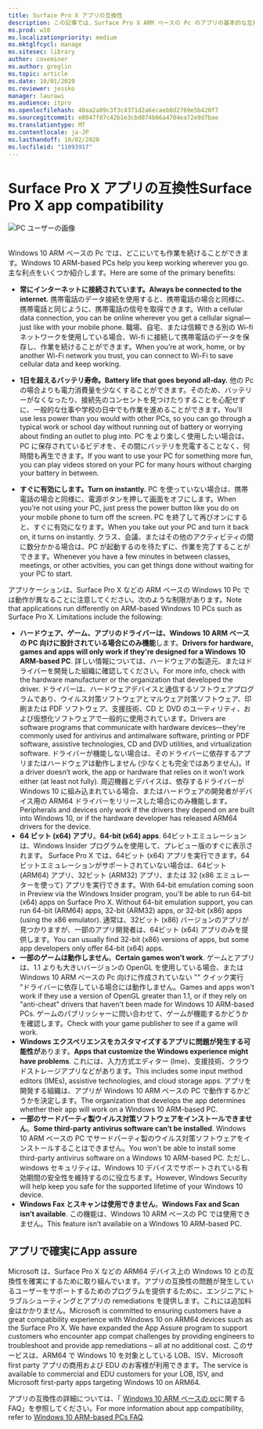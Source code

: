 ```yaml
---
title: Surface Pro X アプリの互換性
description: この記事では、Surface Pro X ARM ベースの Pc のアプリの基本的な互換性情報について説明します。
ms.prod: w10
ms.localizationpriority: medium
ms.mktglfcycl: manage
ms.sitesec: library
author: coveminer
ms.author: greglin
ms.topic: article
ms.date: 10/01/2020
ms.reviewer: jessko
manager: laurawi
ms.audience: itpro
ms.openlocfilehash: 40aa2a89c3f3c4371d2a6ecaeb8d2769e5b420f7
ms.sourcegitcommit: e0047f07c42b1e3cbd074b66a4704ea72e9d7bae
ms.translationtype: MT
ms.contentlocale: ja-JP
ms.lasthandoff: 10/02/2020
ms.locfileid: "11093917"
---
```

# <span data-ttu-id="b347a-103">Surface Pro X アプリの互換性</span><span class="sxs-lookup"><span data-stu-id="b347a-103">Surface Pro X app compatibility</span></span>



 ![PC ユーザーの画像](images/4527790_en_4.png)<br><br>



<span data-ttu-id="b347a-105">Windows 10 ARM ベースの Pc では、どこにいても作業を続けることができます。</span><span class="sxs-lookup"><span data-stu-id="b347a-105">Windows 10 ARM-based PCs help you keep working wherever you go.</span></span> <span data-ttu-id="b347a-106">主な利点をいくつか紹介します。</span><span class="sxs-lookup"><span data-stu-id="b347a-106">Here are some of the primary benefits:</span></span>

- **<span data-ttu-id="b347a-107">常にインターネットに接続されています。</span><span class="sxs-lookup"><span data-stu-id="b347a-107">Always be connected to the internet.</span></span>** <span data-ttu-id="b347a-108">携帯電話のデータ接続を使用すると、携帯電話の場合と同様に、携帯電話と同じように、携帯電話の信号を取得できます。</span><span class="sxs-lookup"><span data-stu-id="b347a-108">With a cellular data connection, you can be online wherever you get a cellular signal—just like with your mobile phone.</span></span> <span data-ttu-id="b347a-109">職場、自宅、または信頼できる別の Wi-fi ネットワークを使用している場合、Wi-fi に接続して携帯電話のデータを保存し、作業を続けることができます。</span><span class="sxs-lookup"><span data-stu-id="b347a-109">When you’re at work, home, or by another Wi-Fi network you trust, you can connect to Wi-Fi to save cellular data and keep working.</span></span>

- **<span data-ttu-id="b347a-110">1日を超えるバッテリ寿命。</span><span class="sxs-lookup"><span data-stu-id="b347a-110">Battery life that goes beyond all-day.</span></span>**  <span data-ttu-id="b347a-111">他の Pc の場合よりも電力消費量を少なくすることができます。そのため、バッテリーがなくなったり、接続先のコンセントを見つけたりすることを心配せずに、一般的な仕事や学校の日中でも作業を進めることができます。</span><span class="sxs-lookup"><span data-stu-id="b347a-111">You'll use less power than you would with other PCs, so you can go through a typical work or school day without running out of battery or worrying about finding an outlet to plug into.</span></span> <span data-ttu-id="b347a-112">PC をより楽しく使用したい場合は、PC に保存されているビデオを、その間にバッテリを充電することなく、何時間も再生できます。</span><span class="sxs-lookup"><span data-stu-id="b347a-112">If you want to use your PC for something more fun, you can play videos stored on your PC for many hours without charging your battery in between.</span></span>

- **<span data-ttu-id="b347a-113">すぐに有効にします。</span><span class="sxs-lookup"><span data-stu-id="b347a-113">Turn on instantly.</span></span>** <span data-ttu-id="b347a-114">PC を使っていない場合は、携帯電話の場合と同様に、電源ボタンを押して画面をオフにします。</span><span class="sxs-lookup"><span data-stu-id="b347a-114">When you’re not using your PC, just press the power button like you do on your mobile phone to turn off the screen.</span></span> <span data-ttu-id="b347a-115">PC を終了して再びオンにすると、すぐに有効になります。</span><span class="sxs-lookup"><span data-stu-id="b347a-115">When you take out your PC and turn it back on, it turns on instantly.</span></span> <span data-ttu-id="b347a-116">クラス、会議、またはその他のアクティビティの間に数分かかる場合は、PC が起動するのを待たずに、作業を完了することができます。</span><span class="sxs-lookup"><span data-stu-id="b347a-116">Whenever you have a few minutes in between classes, meetings, or other activities, you can get things done without waiting for your PC to start.</span></span>

<span data-ttu-id="b347a-117">アプリケーションは、Surface Pro X などの ARM ベースの Windows 10 Pc では動作が異なることに注意してください。次のような制限があります。</span><span class="sxs-lookup"><span data-stu-id="b347a-117">Note that applications run differently on ARM-based Windows 10 PCs such as Surface Pro X. Limitations include the following:</span></span>

- <span data-ttu-id="b347a-118">**ハードウェア、ゲーム、アプリのドライバーは、Windows 10 ARM ベースの PC 向けに設計されている場合にのみ機能**します。</span><span class="sxs-lookup"><span data-stu-id="b347a-118">**Drivers for hardware, games and apps will only work if they're designed for a Windows 10 ARM-based PC**.</span></span> <span data-ttu-id="b347a-119">詳しい情報については、ハードウェアの製造元、またはドライバーを開発した組織に確認してください。</span><span class="sxs-lookup"><span data-stu-id="b347a-119">For more info, check with the hardware manufacturer or the organization that developed the driver.</span></span> <span data-ttu-id="b347a-120">ドライバーは、ハードウェアデバイスと通信するソフトウェアプログラムであり、ウイルス対策ソフトウェアとマルウェア対策ソフトウェア、印刷または PDF ソフトウェア、支援技術、CD と DVD のユーティリティ、および仮想化ソフトウェアで一般的に使用されています。</span><span class="sxs-lookup"><span data-stu-id="b347a-120">Drivers are software programs that communicate with hardware devices—they're commonly used for antivirus and antimalware software, printing or PDF software, assistive technologies, CD and DVD utilities, and virtualization software.</span></span> <span data-ttu-id="b347a-121">ドライバーが機能しない場合は、そのドライバーに依存するアプリまたはハードウェアは動作しません (少なくとも完全ではありません)。</span><span class="sxs-lookup"><span data-stu-id="b347a-121">If a driver doesn’t work, the app or hardware that relies on it won’t work either (at least not fully).</span></span> <span data-ttu-id="b347a-122">周辺機器とデバイスは、依存するドライバーが Windows 10 に組み込まれている場合、またはハードウェアの開発者がデバイス用の ARM64 ドライバーをリリースした場合にのみ機能します。</span><span class="sxs-lookup"><span data-stu-id="b347a-122">Peripherals and devices only work if the drivers they depend on are built into Windows 10, or if the hardware developer has released ARM64 drivers for the device.</span></span>
- <span data-ttu-id="b347a-123">**64 ビット (x64) アプリ**。</span><span class="sxs-lookup"><span data-stu-id="b347a-123">**64-bit (x64) apps**.</span></span> <span data-ttu-id="b347a-124">64ビットエミュレーションは、Windows Insider プログラムを使用して、プレビュー版のすぐに表示されます。 Surface Pro X では、64ビット (x64) アプリを実行できます。64ビットエミュレーションがサポートされていない場合は、64ビット (ARM64) アプリ、32ビット (ARM32) アプリ、または 32 (x86 エミュレーターを使って) アプリを実行できます。</span><span class="sxs-lookup"><span data-stu-id="b347a-124">With 64-bit emulation coming soon in Preview via the Windows Insider program, you'll be able to run 64-bit (x64) apps on Surface Pro X. Without 64-bit emulation support, you can run 64-bit (ARM64) apps, 32-bit (ARM32) apps, or 32-bit (x86) apps (using the x86 emulator).</span></span> <span data-ttu-id="b347a-125">通常は、32ビット (x86) バージョンのアプリが見つかりますが、一部のアプリ開発者は、64ビット (x64) アプリのみを提供します。</span><span class="sxs-lookup"><span data-stu-id="b347a-125">You can usually find 32-bit (x86) versions of apps, but some app developers only offer 64-bit (x64) apps.</span></span>
- <span data-ttu-id="b347a-126">**一部のゲームは動作しません**。</span><span class="sxs-lookup"><span data-stu-id="b347a-126">**Certain games won’t work**.</span></span> <span data-ttu-id="b347a-127">ゲームとアプリは、1.1 よりも大きいバージョンの OpenGL を使用している場合、または Windows 10 ARM ベースの Pc 向けに作成されていない "" クイック実行 "ドライバーに依存している場合には動作しません。</span><span class="sxs-lookup"><span data-stu-id="b347a-127">Games and apps won't work if they use a version of OpenGL greater than 1.1, or if they rely on "anti-cheat" drivers that haven't been made for Windows 10 ARM-based PCs.</span></span> <span data-ttu-id="b347a-128">ゲームのパブリッシャーに問い合わせて、ゲームが機能するかどうかを確認します。</span><span class="sxs-lookup"><span data-stu-id="b347a-128">Check with your game publisher to see if a game will work.</span></span>
- <span data-ttu-id="b347a-129">**Windows エクスペリエンスをカスタマイズするアプリに問題が発生する可能性が**あります。</span><span class="sxs-lookup"><span data-stu-id="b347a-129">**Apps that customize the Windows experience might have problems**.</span></span> <span data-ttu-id="b347a-130">これには、入力方式エディター (Ime)、支援技術、クラウドストレージアプリなどがあります。</span><span class="sxs-lookup"><span data-stu-id="b347a-130">This includes some input method editors (IMEs), assistive technologies, and cloud storage apps.</span></span> <span data-ttu-id="b347a-131">アプリを開発する組織は、アプリが Windows 10 ARM ベースの PC で動作するかどうかを決定します。</span><span class="sxs-lookup"><span data-stu-id="b347a-131">The organization that develops the app determines whether their app will work on a Windows 10 ARM-based PC.</span></span>
- <span data-ttu-id="b347a-132">**一部のサードパーティ製ウイルス対策ソフトウェアをインストールできません**。</span><span class="sxs-lookup"><span data-stu-id="b347a-132">**Some third-party antivirus software can’t be installed**.</span></span> <span data-ttu-id="b347a-133">Windows 10 ARM ベースの PC でサードパーティ製のウイルス対策ソフトウェアをインストールすることはできません。</span><span class="sxs-lookup"><span data-stu-id="b347a-133">You won't be able to install some third-party antivirus software on a Windows 10 ARM-based PC.</span></span> <span data-ttu-id="b347a-134">ただし、windows セキュリティは、Windows 10 デバイスでサポートされている有効期間の安全性を維持するのに役立ちます。</span><span class="sxs-lookup"><span data-stu-id="b347a-134">However, Windows Security will help keep you safe for the supported lifetime of your Windows 10 device.</span></span>
- <span data-ttu-id="b347a-135">**Windows Fax とスキャンは使用できません**。</span><span class="sxs-lookup"><span data-stu-id="b347a-135">**Windows Fax and Scan isn’t available**.</span></span> <span data-ttu-id="b347a-136">この機能は、Windows 10 ARM ベースの PC では使用できません。</span><span class="sxs-lookup"><span data-stu-id="b347a-136">This feature isn’t available on a Windows 10 ARM-based PC.</span></span>

## <span data-ttu-id="b347a-137">アプリで確実に</span><span class="sxs-lookup"><span data-stu-id="b347a-137">App assure</span></span>

<span data-ttu-id="b347a-138">Microsoft は、Surface Pro X などの ARM64 デバイス上の Windows 10 との互換性を確実にするために取り組んでいます。アプリの互換性の問題が発生しているユーザーをサポートするためのプログラムを提供するために、エンジニアにトラブルシューティングとアプリの remediations を提供します。これには追加料金はかかりません。</span><span class="sxs-lookup"><span data-stu-id="b347a-138">Microsoft is committed to ensuring customers have a great compatibility experience with Windows 10 on ARM64 devices such as the Surface Pro X. We have expanded the App Assure program to support customers who encounter app compat challenges by providing engineers to troubleshoot and provide app remediations – all at no additional cost.</span></span> <span data-ttu-id="b347a-139">このサービスは、ARM64 で Windows 10 を対象としている LOB、ISV、Microsoft first party アプリの商用および EDU のお客様が利用できます。</span><span class="sxs-lookup"><span data-stu-id="b347a-139">The service is available to commercial and EDU customers for your LOB, ISV, and Microsoft first-party apps targeting Windows 10 on ARM64.</span></span> 

<span data-ttu-id="b347a-140">アプリの互換性の詳細については、「 [Windows 10 ARM ベースの pc](https://support.microsoft.com/en-us/help/4521606)に関する FAQ」を参照してください。</span><span class="sxs-lookup"><span data-stu-id="b347a-140">For more information about app compatibility, refer to [Windows 10 ARM-based PCs FAQ](https://support.microsoft.com/en-us/help/4521606).</span></span>
